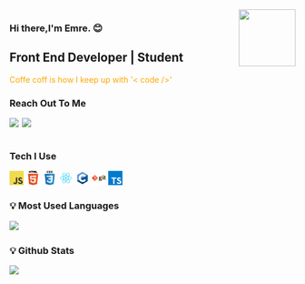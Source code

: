 <img src="https://media.giphy.com/media/JIX9t2j0ZTN9S/giphy.gif" align="right" width="100" height="100">

### Hi there,I'm Emre. :blush:

## Front End Developer | Student

<font color="orange">Coffe coff is how I keep up with '< code />' </font>

### Reach Out To Me

[<img  width="22" src="https://unpkg.com/simple-icons@v7/icons/twitter.svg" align="left" />][twitter]
[<img  width="22" src="https://unpkg.com/simple-icons@v7/icons/linkedin.svg" align="left" />][linkedin]
<br/>
<br/>

[twitter]: https://twitter.com/EmreAtci10
[linkedin]: https://www.linkedin.com/in/emre-atcı-002b75237/

### Tech I Use

<img src="https://raw.githubusercontent.com/github/explore/80688e429a7d4ef2fca1e82350fe8e3517d3494d/topics/javascript/javascript.png" width="25" height="25">
<img src="https://raw.githubusercontent.com/github/explore/80688e429a7d4ef2fca1e82350fe8e3517d3494d/topics/html/html.png" width="25" height="25">
<img src="https://raw.githubusercontent.com/github/explore/80688e429a7d4ef2fca1e82350fe8e3517d3494d/topics/css/css.png" width="25" height="25">
<img src="https://raw.githubusercontent.com/github/explore/80688e429a7d4ef2fca1e82350fe8e3517d3494d/topics/react/react.png" width="25" height="25">
<img src="https://raw.githubusercontent.com/github/explore/80688e429a7d4ef2fca1e82350fe8e3517d3494d/topics/c/c.png" width="25" height="25">
<img src="https://raw.githubusercontent.com/github/explore/80688e429a7d4ef2fca1e82350fe8e3517d3494d/topics/git/git.png" width="25" height="25">
<img src="https://raw.githubusercontent.com/github/explore/80688e429a7d4ef2fca1e82350fe8e3517d3494d/topics/typescript/typescript.png" width="25" height="25">



### :bulb: Most Used Languages

<img src="https://github-readme-stats.vercel.app/api/top-langs/?username=anuraghazra&layout=compact">

### :bulb: Github Stats

<img src="https://github-readme-stats.vercel.app/api?username=Emre-n&theme=highcontrast">

<!-- <img height="32" width="32" src="https://unpkg.com/simple-icons@v7/icons/[ICON SLUG].svg" />

<img height="32" width="32" src="https://unpkg.com/simple-icons@v7/icons/[#1DA1F2].svg" /> -->
